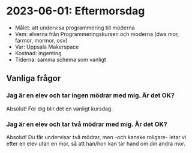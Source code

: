 # 2023-06-01: Eftermorsdag

 * Målet: att undervisa programmering till moderna 
 * Vem: elverna från Programmeringskursen och moderna (dws mor, farmor, mormor, osv)
 * Var: Uppsala Makerspace
 * Kostnad: ingenting
 * Tiderna: samma schema som vanligt

## Vanliga frågor

### Jag är en elev och tar ingen mödrar med mig. Är det OK?

Absolut! För dig blir det en vanligt kursdag.

### Jag är en elev och tar två mödrar med mig. Är det OK?

Absolut! Du får undervisar två mödrar, men -och kanske roligare-
letar vi efter en elev utan en mor, så att han/hon kan tar hand om din
andra mor.
